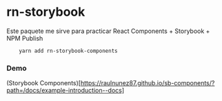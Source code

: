 # rn-storybook

Este paquete me sirve para practicar React Components + Storybook + NPM Publish

```
    yarn add rn-storybook-components
```

### Demo
(Storybook Components)[https://raulnunez87.github.io/sb-components/?path=/docs/example-introduction--docs]